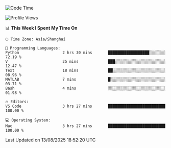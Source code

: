 <!--START_SECTION:waka-->
![Code Time](http://img.shields.io/badge/Code%20Time-565%20hrs%2054%20mins-blue)

![Profile Views](http://img.shields.io/badge/Profile%20Views-0-blue)

📊 **This Week I Spent My Time On** 

```text
🕑︎ Time Zone: Asia/Shanghai

💬 Programming Languages: 
Python                   2 hrs 30 mins       ██████████████████░░░░░░░   72.19 % 
V                        25 mins             ███░░░░░░░░░░░░░░░░░░░░░░   12.47 % 
Text                     18 mins             ██░░░░░░░░░░░░░░░░░░░░░░░   08.96 % 
MATLAB                   7 mins              █░░░░░░░░░░░░░░░░░░░░░░░░   03.71 % 
Bash                     4 mins              ░░░░░░░░░░░░░░░░░░░░░░░░░   01.98 % 

🔥 Editors: 
VS Code                  3 hrs 27 mins       █████████████████████████   100.00 % 

💻 Operating System: 
Mac                      3 hrs 27 mins       █████████████████████████   100.00 % 
```


 Last Updated on 13/08/2025 18:52:20 UTC
<!--END_SECTION:waka-->
